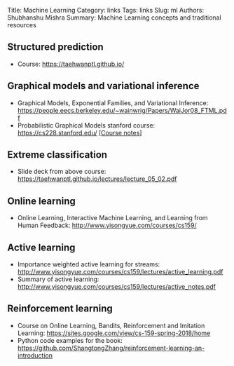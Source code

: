 Title: Machine Learning
Category: links
Tags: links
Slug: ml
Authors: Shubhanshu Mishra
Summary: Machine Learning concepts and traditional resources

## Structured prediction

* Course: https://taehwanptl.github.io/


## Graphical models and variational inference

* Graphical Models, Exponential Families, and Variational Inference: https://people.eecs.berkeley.edu/~wainwrig/Papers/WaiJor08_FTML.pdf
* Probabilistic Graphical Models stanford course: https://cs228.stanford.edu/ [\[Course notes\]](https://ermongroup.github.io/cs228-notes/)

## Extreme classification

* Slide deck from above course: https://taehwanptl.github.io/lectures/lecture_05_02.pdf

## Online learning

* Online Learning, Interactive Machine Learning, and Learning from Human Feedback: http://www.yisongyue.com/courses/cs159/

## Active learning

* Importance weighted active learning for streams: http://www.yisongyue.com/courses/cs159/lectures/active_learning.pdf
* Summary of active learning: http://www.yisongyue.com/courses/cs159/lectures/active_notes.pdf

## Reinforcement learning

* Course on Online Learning, Bandits, Reinforcement and Imitation Learning: https://sites.google.com/view/cs-159-spring-2018/home
* Python code examples for the book: https://github.com/ShangtongZhang/reinforcement-learning-an-introduction
